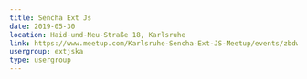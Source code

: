 ```yaml
---
title: Sencha Ext Js
date: 2019-05-30
location: Haid-und-Neu-Straße 18, Karlsruhe
link: https://www.meetup.com/Karlsruhe-Sencha-Ext-JS-Meetup/events/zbdwcpyzhbnc/
usergroup: extjska
type: usergroup
---
```

